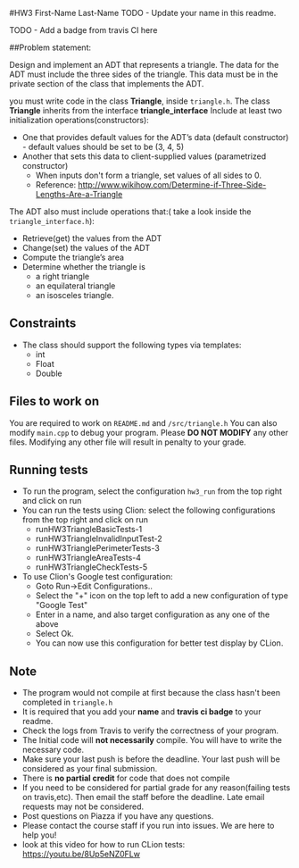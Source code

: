 #HW3 First-Name Last-Name
TODO - Update your name in this readme.

TODO - Add a badge from travis CI here

##Problem statement:

Design and implement an ADT that represents a triangle. The data for the ADT must include the three sides of the triangle. This data must be in the private section of the class that implements the ADT.

you must write code in the class **Triangle**, inside `triangle.h`. The class **Triangle** inherits from the interface **triangle_interface**
Include at least two initialization operations(constructors): 


* One that provides default values for the ADT’s data (default constructor) - default values should be set to be (3, 4, 5)
* Another that sets this data to client-supplied values (parametrized constructor)
    * When inputs don't form a triangle, set values of all sides to 0.
    * Reference: http://www.wikihow.com/Determine-if-Three-Side-Lengths-Are-a-Triangle

The ADT also must include operations that:( take a look inside the `triangle_interface.h`):

* Retrieve(get) the values from the ADT
* Change(set) the values of the ADT 
* Compute the triangle’s area
* Determine whether the triangle is
    * a right triangle
    * an equilateral triangle
    * an isosceles triangle.
    
## Constraints
* The class should support the following types via templates:
    * int
    * Float
    * Double

## Files to work on
You are required to work on `README.md` and `/src/triangle.h`
You can also modify `main.cpp` to debug your program.
Please **DO NOT MODIFY** any other files. Modifying any other file will result in penalty to your grade.

## Running tests
* To run the program, select the configuration `hw3_run` from the top right and click on run
* You can run the tests using Clion: select the following configurations from the top right and click on run
    * runHW3TriangleBasicTests-1
    * runHW3TriangleInvalidInputTest-2
    * runHW3TrianglePerimeterTests-3
    * runHW3TriangleAreaTests-4
    * runHW3TriangleCheckTests-5
* To use Clion's Google test configuration:
    * Goto Run->Edit Configurations..
    * Select the "+" icon on the top left to add a new configuration of type "Google Test"
    * Enter in a name, and also target configuration as any one of the above
    * Select Ok.
    * You can now use this configuration for better test display by CLion.

## Note
* The program would not compile at first because the class hasn't been completed in `triangle.h`
* It is required that you add your **name** and **travis ci badge** to your readme.
* Check the logs from Travis to verify the correctness of your program.
* The Initial code will **not necessarily** compile. You will have to write the necessary code.
* Make sure your last push is before the deadline. Your last push will be considered as your final submission.
* There is **no partial credit** for code that does not compile
* If you need to be considered for partial grade for any reason(failing tests on travis,etc). Then email the staff before the deadline. Late email requests may not be considered.
* Post questions on Piazza if you have any questions.
* Please contact the course staff if you run into issues. We are here to help you!
* look at this video for how to run CLion tests: https://youtu.be/8Up5eNZ0FLw
